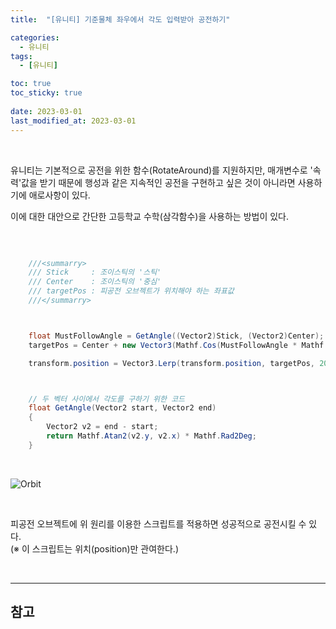 ```yaml
---
title:  "[유니티] 기준물체 좌우에서 각도 입력받아 공전하기"

categories:
  - 유니티
tags:
  - [유니티]

toc: true
toc_sticky: true
 
date: 2023-03-01
last_modified_at: 2023-03-01
---
```


<br/>

유니티는 기본적으로 공전을 위한 함수(RotateAround)를 지원하지만, 매개변수로 '속력'값을 받기 때문에 행성과 같은 지속적인 공전을 구현하고 싶은 것이 아니라면 사용하기에 애로사항이 있다.  

이에 대한 대안으로 간단한 고등학교 수학(삼각함수)을 사용하는 방법이 있다.  

<br/>

```cs

    ///<summarry>
    /// Stick     : 조이스틱의 '스틱'
    /// Center    : 조이스틱의 '중심'
    /// targetPos : 피공전 오브젝트가 위치해야 하는 좌표값
    ///</summarry>



    float MustFollowAngle = GetAngle((Vector2)Stick, (Vector2)Center);                  // GetAngle() 후 일정 상수를 더해줄 수 있다.
    targetPos = Center + new Vector3(Mathf.Cos(MustFollowAngle * Mathf.Deg2Rad), Mathf.Sin(MustFollowAngle * Mathf.Deg2Rad), 0);

    transform.position = Vector3.Lerp(transform.position, targetPos, 20 * Time.deltaTime);



    // 두 벡터 사이에서 각도를 구하기 위한 코드
    float GetAngle(Vector2 start, Vector2 end)
    {
        Vector2 v2 = end - start;
        return Mathf.Atan2(v2.y, v2.x) * Mathf.Rad2Deg;
    }
```

<br/>

![Orbit](https://user-images.githubusercontent.com/96360829/222128251-5c8bf082-a203-4632-b1dd-9e8660ee6766.gif)

<br/>

피공전 오브젝트에 위 원리를 이용한 스크립트를 적용하면 성공적으로 공전시킬 수 있다.  
(※ 이 스크립트는 위치(position)만 관여한다.)

<br/>

---
## <b>참고</b>